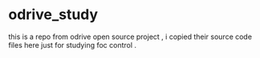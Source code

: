 # odrive_study
this is a repo from odrive open source project , i copied their source code files here just for studying foc control . 
